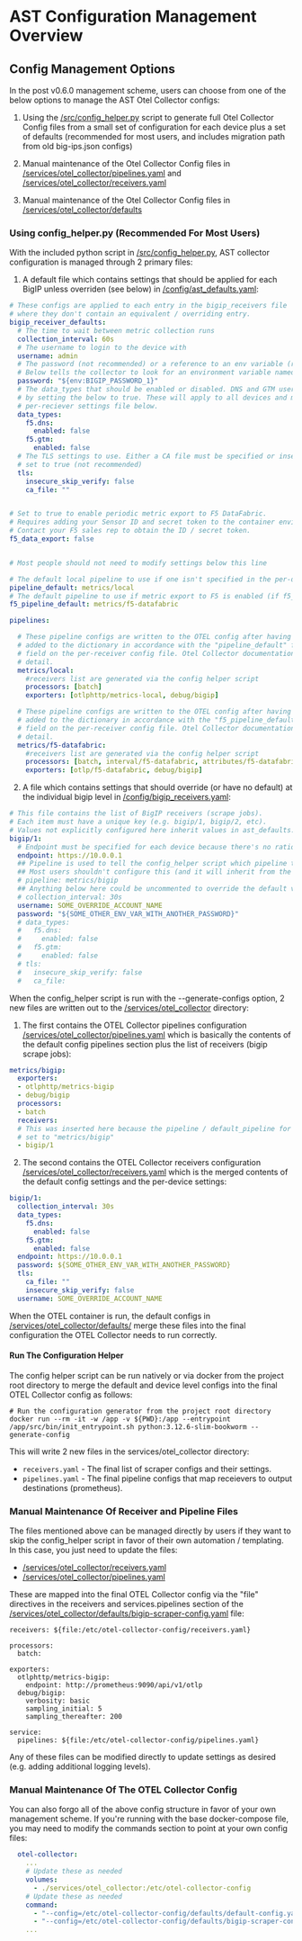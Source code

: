 # AST Configuration Management Overview

## Config Management Options
In the post v0.6.0 management scheme, users can choose from one of the below options to manage
the AST Otel Collector configs:

1. Using the [/src/config_helper.py](https://github.com/f5devcentral/application-study-tool/blob/main/src/config_helper.py) script to generate full Otel Collector
Config files from a small set of configuration for each device plus a set of defaults (recommended for
most users, and includes migration path from old big-ips.json configs)

2. Manual maintenance of the Otel Collector Config files in
[/services/otel_collector/pipelines.yaml](https://github.com/f5devcentral/application-study-tool/blob/main/services/otel_collector/pipelines.yaml)
and [/services/otel_collector/receivers.yaml](https://github.com/f5devcentral/application-study-tool/blob/main/services/otel_collector/receivers.yaml)

3. Manual maintenance of the Otel Collector Config files in
[/services/otel_collector/defaults](https://github.com/f5devcentral/application-study-tool/blob/main/services/otel_collector/defaults)

### Using config_helper.py (Recommended For Most Users)
With the included python script in [/src/config_helper.py](https://github.com/f5devcentral/application-study-tool/blob/main/src/config_helper.py), AST collector
configuration is managed through 2 primary files:

1. A default file which contains settings that should be applied for each BigIP unless overriden (see below)
in [/config/ast_defaults.yaml](https://github.com/f5devcentral/application-study-tool/blob/main/config/ast_defaults.yaml):

```yaml
# These configs are applied to each entry in the bigip_receivers file
# where they don't contain an equivalent / overriding entry.
bigip_receiver_defaults:
  # The time to wait between metric collection runs
  collection_interval: 60s
  # The username to login to the device with
  username: admin
  # The password (not recommended) or a reference to an env variable (recommended)
  # Below tells the collector to look for an environment variable named BIGIP_PASSWORD_1
  password: "${env:BIGIP_PASSWORD_1}"
  # The data_types that should be enabled or disabled. DNS and GTM users can enable those modules
  # by setting the below to true. These will apply to all devices and may be better specified on the
  # per-reciever settings file below.
  data_types:
    f5.dns:
      enabled: false
    f5.gtm:
      enabled: false
  # The TLS settings to use. Either a CA file must be specified or insecure_skip_verify
  # set to true (not recommended)
  tls:
    insecure_skip_verify: false
    ca_file: ""


# Set to true to enable periodic metric export to F5 DataFabric.
# Requires adding your Sensor ID and secret token to the container environment (see .env-example).
# Contact your F5 sales rep to obtain the ID / secret token.
f5_data_export: false


# Most people should not need to modify settings below this line

# The default local pipeline to use if one isn't specified in the per-device configs.
pipeline_default: metrics/local
# The default pipeline to use if metric export to F5 is enabled (if f5_data_export.sensor_id field above is set)
f5_pipeline_default: metrics/f5-datafabric

pipelines:

  # These pipeline configs are written to the OTEL config after having the configured receivers
  # added to the dictionary in accordance with the "pipeline_default" field above and "pipeline"
  # field on the per-receiver config file. Otel Collector documentation explains the syntax in more
  # detail.
  metrics/local:
    #receivers list are generated via the config helper script
    processors: [batch]
    exporters: [otlphttp/metrics-local, debug/bigip]

  # These pipeline configs are written to the OTEL config after having the configured receivers
  # added to the dictionary in accordance with the "f5_pipeline_default" field above and "f5_pipeline"
  # field on the per-receiver config file. Otel Collector documentation explains the syntax in more
  # detail.
  metrics/f5-datafabric:
    #receivers list are generated via the config helper script
    processors: [batch, interval/f5-datafabric, attributes/f5-datafabric]
    exporters: [otlp/f5-datafabric, debug/bigip]
```

2. A file which contains settings that should override (or have no default) at the individual bigip level
in [/config/bigip_receivers.yaml](https://github.com/f5devcentral/application-study-tool/blob/main/config/bigip_receivers.yaml):
```yaml
# This file contains the list of BigIP receivers (scrape jobs).
# Each item must have a unique key (e.g. bigip/1, bigip/2, etc).
# Values not explicitly configured here inherit values in ast_defaults.yaml.
bigip/1:
  # Endpoint must be specified for each device because there's no rational default.
  endpoint: https://10.0.0.1
  ## Pipeline is used to tell the config_helper script which pipeline to attach it to.
  ## Most users shouldn't configure this (and it will inherit from the value in ast_defaults.yaml)
  # pipeline: metrics/bigip
  ## Anything below here could be uncommented to override the default value
  # collection_interval: 30s
  username: SOME_OVERRIDE_ACCOUNT_NAME
  password: "${SOME_OTHER_ENV_VAR_WITH_ANOTHER_PASSWORD}"
  # data_types:
  #   f5.dns:
  #     enabled: false
  #   f5.gtm:
  #     enabled: false
  # tls:
  #   insecure_skip_verify: false
  #   ca_file: 
```

When the config_helper script is run with the --generate-configs option, 2 new files are written out
to the [/services/otel_collector](https://github.com/f5devcentral/application-study-tool/blob/main/services/otel_collector) directory:

1. The first contains the OTEL Collector pipelines configuration [/services/otel_collector/pipelines.yaml](https://github.com/f5devcentral/application-study-tool/blob/main/services/otel_collector/pipelines.yaml) which is basically the contents of the default config pipelines section plus the list of receivers (bigip scrape jobs):
```yaml
metrics/bigip:
  exporters:
  - otlphttp/metrics-bigip
  - debug/bigip
  processors:
  - batch
  receivers:
  # This was inserted here because the pipeline / default_pipeline for this device was
  # set to "metrics/bigip"
  - bigip/1
```

2. The second contains the OTEL Collector receivers configuration
[/services/otel_collector/receivers.yaml](https://github.com/f5devcentral/application-study-tool/blob/main/services/otel_collector/receivers.yaml)
which is the merged contents of the default config settings and the per-device settings:
```yaml
bigip/1:
  collection_interval: 30s
  data_types:
    f5.dns:
      enabled: false
    f5.gtm:
      enabled: false
  endpoint: https://10.0.0.1
  password: ${SOME_OTHER_ENV_VAR_WITH_ANOTHER_PASSWORD}
  tls:
    ca_file: ""
    insecure_skip_verify: false
  username: SOME_OVERRIDE_ACCOUNT_NAME
```

When the OTEL container is run, the default configs in
[/services/otel_collector/defaults/](https://github.com/f5devcentral/application-study-tool/blob/main/services/otel_collector/defaults/) merge these files into
the final configuration the OTEL Collector needs to run correctly.

#### Run The Configuration Helper
The config helper script can be run natively or via docker from the project root directory
to merge the default and device level configs into the final OTEL Collector config as follows:
```shell
# Run the configuration generator from the project root directory
docker run --rm -it -w /app -v ${PWD}:/app --entrypoint /app/src/bin/init_entrypoint.sh python:3.12.6-slim-bookworm --generate-config
```

This will write 2 new files in the services/otel_collector directory:

* `receivers.yaml` - The final list of scraper configs and their settings.
* `pipelines.yaml` - The final pipeline configs that map receievers to output destinations
(prometheus).

### Manual Maintenance Of Receiver and Pipeline Files
The files mentioned above can be managed directly by users if they want to skip the config_helper
script in favor of their own automation / templating. In this case, you just need to update the files:

* [/services/otel_collector/receivers.yaml](https://github.com/f5devcentral/application-study-tool/blob/main/services/otel_collector/receivers.yaml)
* [/services/otel_collector/pipelines.yaml](https://github.com/f5devcentral/application-study-tool/blob/main/services/otel_collector/pipelines.yaml)

These are mapped into the final OTEL Collector config via the "file" directives in the
receivers and services.pipelines section of the
[/services/otel_collector/defaults/bigip-scraper-config.yaml](https://github.com/f5devcentral/application-study-tool/blob/main/services/otel_collector/defaults/bigip-scraper-config.yaml) file:

```
receivers: ${file:/etc/otel-collector-config/receivers.yaml}

processors:
  batch:

exporters:
  otlphttp/metrics-bigip:
    endpoint: http://prometheus:9090/api/v1/otlp
  debug/bigip:
    verbosity: basic
    sampling_initial: 5
    sampling_thereafter: 200

service:
  pipelines: ${file:/etc/otel-collector-config/pipelines.yaml}

```

Any of these files can be modified directly to update settings as desired (e.g. adding additional
logging levels).


### Manual Maintenance Of The OTEL Collector Config
You can also forgo all of the above config structure in favor of your own management scheme. If you're
running with the base docker-compose file, you may need to modify the commands section to point at your
own config files:

```yaml
  otel-collector:
    ...
    # Update these as needed
    volumes:
      - ./services/otel_collector:/etc/otel-collector-config
    # Update these as needed
    command: 
      - "--config=/etc/otel-collector-config/defaults/default-config.yaml"
      - "--config=/etc/otel-collector-config/defaults/bigip-scraper-config.yaml"
    ...
```